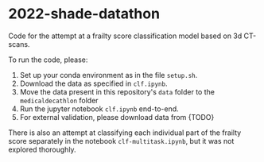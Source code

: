 # 2022-shade-datathon

Code for the attempt at a frailty score classification model based on 3d CT-scans.

To run the code, please:
1. Set up your conda environment as in the file `setup.sh`.
2. Download the data as specified in `clf.ipynb`.
3. Move the data present in this repository's `data` folder to the `medicaldecathlon` folder
4. Run the jupyter notebook `clf.ipynb` end-to-end.
5. For external validation, please download data from {TODO}

There is also an attempt at classifying each individual part of the frailty score separately in the notebook `clf-multitask.ipynb`, but it was not explored thoroughly.